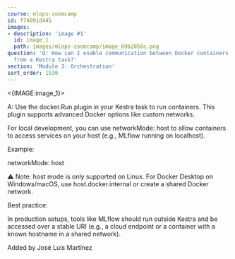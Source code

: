 ```yaml
---
course: mlops-zoomcamp
id: f74891d445
images:
- description: 'image #1'
  id: image_1
  path: images/mlops-zoomcamp/image_09b2050c.png
question: 'Q: How can I enable communication between Docker containers when invoked
  from a Kestra task?'
section: 'Module 3: Orchestration'
sort_order: 1530
---
```


<{IMAGE:image_1}>

A: Use the docker.Run plugin in your Kestra task to run containers. This plugin supports advanced Docker options like custom networks.

For local development, you can use networkMode: host to allow containers to access services on your host (e.g., MLflow running on localhost).

Example:

networkMode: host

⚠️ Note: host mode is only supported on Linux. For Docker Desktop on Windows/macOS, use host.docker.internal or create a shared Docker network.

Best practice:

In production setups, tools like MLflow should run outside Kestra and be accessed over a stable URI (e.g., a cloud endpoint or a container with a known hostname in a shared network).

Added by José Luis Martínez

